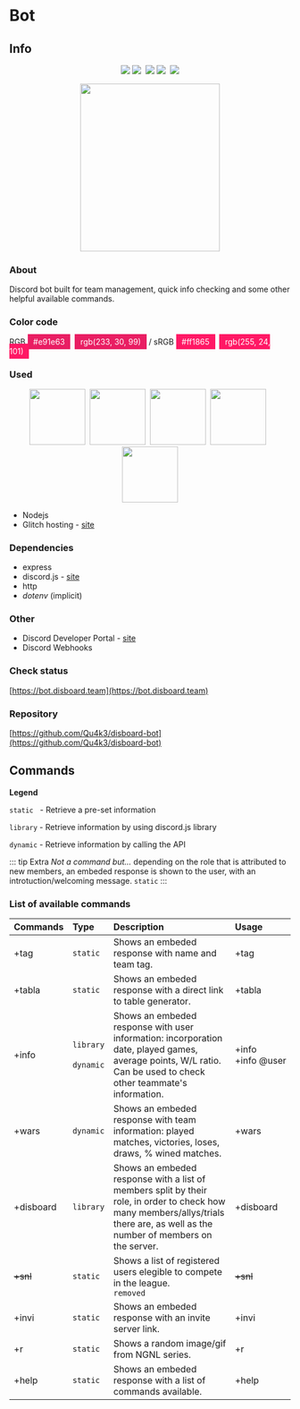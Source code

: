 # Bot

## Info

<p align="center">
    <img src="https://img.shields.io/uptimerobot/status/m781988851-938274f9a647999f631d51b0.svg?label=server&style=flat" /> <img src="https://img.shields.io/uptimerobot/ratio/m781988851-938274f9a647999f631d51b0.svg?label=server%20uptime&style=flat" />&nbsp;
    <img src="https://img.shields.io/uptimerobot/status/m781341370-d375025844aeece012d108ba.svg?label=bot&style=flat" /> <img src="https://img.shields.io/uptimerobot/ratio/m781341370-d375025844aeece012d108ba.svg?label=bot%20uptime&style=flat" />&nbsp;
    <img src="https://img.shields.io/discord/410932889601966100.svg?style=flat&logo=discord&logoColor=%23ffffff&colorB=%23FF1865" />

</p>

<p align="center">
    <img width="250" height="300" src="https://cdn.discordapp.com/attachments/503303753705848838/541225512459042818/tet_github.png">
</p>

### About

Discord bot built for team management, quick info checking and some other helpful available commands.

### Color code

RGB <span style="background-color: #e91e63;padding:5px 10px;color:#fff;">#e91e63</span>&nbsp;&nbsp;<span style="background-color: #e91e63;padding:5px 10px;color:#fff;">rgb(233, 30, 99)</span> / sRGB <span style="background-color: #ff1865;padding:5px 10px;color:#fff;">#ff1865</span>&nbsp;&nbsp;<span style="background-color: #ff1865;padding:5px 10px;color:#fff;">rgb(255, 24, 101)</span>

### Used

<p align="center">
    <img width="100" src="https://cdn.discordapp.com/attachments/561938814063607823/561942886770278421/node_2.png">&nbsp;&nbsp;<img width="100" src="https://cdn.discordapp.com/attachments/561938814063607823/561943014038044692/discordjs.png">&nbsp;&nbsp;<img width="100" src="https://cdn.discordapp.com/attachments/561938814063607823/561943010930065426/discord.png">&nbsp;&nbsp;<img width="100" src="https://cdn.discordapp.com/attachments/561938814063607823/561943019151163393/webhooks.png">&nbsp;&nbsp;<img width="100" src="https://cdn.discordapp.com/attachments/561938814063607823/561943015493730315/glitch.png">
</p>

- Nodejs
- Glitch hosting - [site](https://glitch.com)

### Dependencies

- express
- discord.js - [site](https://discord.js.org)
- http
- _dotenv_ (implicit)

### Other

- Discord Developer Portal - [site](https://discordapp.com/developers)
- Discord Webhooks

### Check status

[https://bot.disboard.team](https://bot.disboard.team)

### Repository <Badge text="public"/>

[https://github.com/Qu4k3/disboard-bot](https://github.com/Qu4k3/disboard-bot)

## Commands

**Legend**

`static` &nbsp; - Retrieve a pre-set information

`library` - Retrieve information by using discord.js library

`dynamic` - Retrieve information by calling the API

::: tip Extra
 _Not a command but..._ depending on the role that is attributed to new members, an embeded response is shown to the user, with an introtuction/welcoming message. `static`
:::

### List of available commands

| Commands  | Type  | Description           | Usage  |
|:----------|:----------|:----------------------|:-------|
| +tag | `static`      | Shows an embeded response with name and team tag.                                                                                                                                | +tag |
| +tabla | `static`    | Shows an embeded response with a direct link to table generator.                                                                                                                 | +tabla |
| +info | `library`<br><br>`dynamic`     | Shows an embeded response with user information: incorporation date, played games, average points, W/L ratio.<br>Can be used to check other teammate's information.              | +info<br>+info&#160;@user |
| +wars | `dynamic`     | Shows an embeded response with team information: played matches, victories, loses, draws, % wined matches.                                                                       | +wars |
| +disboard | `library` | Shows an embeded response with a list of members split by their role, in order to check how many members/allys/trials there are, as well as the number of members on the server. | +disboard |
| ~~+snl~~ | `static`  | Shows a list of registered users elegible to compete in the league.<br>`removed`                                                                                                 | ~~+snl~~ |
| +invi | `static`     | Shows an embeded response with an invite server link.                                                                                                                            | +invi |
| +r | `static`        | Shows a random image/gif from NGNL series.                                                                                                                                       | +r  |
| +help | `static`     | Shows an embeded response with a list of commands available.                                                                                                                     | +help |